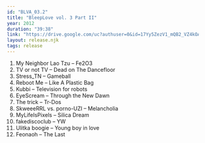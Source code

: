 ```yaml
---
id: "BLVA_03.2"
title: "BleepLove vol. 3 Part II"
year: 2012
duration: "39:38"
link: "https://drive.google.com/uc?authuser=0&id=17Yy5ZezV1_mQB2_VZ4kOAB5U_MwGCBv6&export=download"
layout: release.njk
tags: release
---
```


01. My Neighbor Lao Tzu – Fe2O3
02. TV or not TV – Dead on The Dancefloor
03. Stress_TN – Gameball
04. Reboot Me – Like A Plastic Bag
05. Kubbi – Television for robots
06. EyeScream – Through the New Dawn
07. The trick – Tr-Dos
08. SkweeeRRL vs. porno-UZI – Melancholia
09. MyLifeIsPixels – Silica Dream
10. fakediscoclub – YW
11. Ulitka boogie – Young boy in love
12. Feonaoh – The Last